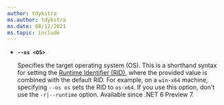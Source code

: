 ```yaml
---
author: tdykstra
ms.author: tdykstra
ms.date: 08/12/2021
ms.topic: include
---
```

- **`--os <OS>`**

  Specifies the target operating system (OS). This is a shorthand syntax for setting the [Runtime Identifier (RID)](../docs/core/rid-catalog.md), where the provided value is combined with the default RID. For example, on a `win-x64` machine, specifying `--os os` sets the RID to `os-x64`. If you use this option, don't use the `-r|--runtime` option. Available since .NET 6 Preview 7.
